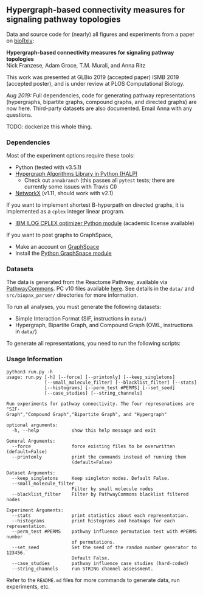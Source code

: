 ## Hypergraph-based connectivity measures for signaling pathway topologies

Data and source code for (nearly) all figures and experiments from a paper on [bioRxiv](https://doi.org/10.1101/593913):

**Hypergraph-based connectivity measures for signaling pathway topologies**  
Nick Franzese, Adam Groce, T.M. Murali, and Anna Ritz  

This work was presented at GLBio 2019 (accepted paper) ISMB 2019 (accepted poster), and is under review at PLOS Computational Biology.

_Aug 2019:_ Full dependencies, code for generating pathway representations (hypergraphs, bipartite graphs, compound graphs, and directed graphs) are now here.  Third-party datasets are also documented.  Email Anna with any questions.

TODO: dockerize this whole thing.

### Dependencies

Most of the experiment options require these tools:
- Python (tested with v3.5.1)
- [Hypergraph Algorithms Library in Python (HALP)](http://murali-group.github.io/halp/)
  - Check out `annabranch` (this passes all `pytest` tests; there are currently some issues with Travis CI)
- [NetworkX](https://networkx.github.io/) (v1.11, should work with v2.1)

If you want to implement shortest B-hyperpath on directed graphs, it is implemented as a `cplex` integer linear program.
- [IBM ILOG CPLEX optimizer Python module](https://www.ibm.com/analytics/cplex-optimizer) (academic license available)

If you want to post graphs to GraphSpace,
- Make an account on [GraphSpace](http://graphspace.org/)
- Install the [Python GraphSpace module](http://manual.graphspace.org/projects/graphspace-python/en/latest/)

### Datasets

The data is generated from the Reactome Pathway, available via [PathwayCommons](http://www.pathwaycommons.org/).  PC v10 files available [here](http://www.pathwaycommons.org/archives/PC2/v10/).  See details in the `data/` and `src/biopax_parser/` directories for more information.

To run all analyses, you must generate the following datasets:
- Simple Interaction Format (SIF, instructions in `data/`)
- Hypergraph, Bipartite Graph, and Compound Graph (OWL, instructions in `data/`)

To generate all representations, you need to run the following scripts:


### Usage Information

```
python3 run.py -h
usage: run.py [-h] [--force] [--printonly] [--keep_singletons]
              [--small_molecule_filter] [--blacklist_filter] [--stats]
              [--histograms] [--perm_test #PERMS] [--set_seed]
              [--case_studies] [--string_channels]

Run experiments for pathway connectivity. The four represenations are "SIF-
Graph","Compound Graph","Bipartite Graph", and "Hypergraph"

optional arguments:
  -h, --help            show this help message and exit

General Arguments:
  --force               force existing files to be overwritten (default=False)
  --printonly           print the commands instead of running them
                        (default=False)

Dataset Arguments:
  --keep_singletons     Keep singleton nodes. Default False.
  --small_molecule_filter
                        Filter by small molecule nodes
  --blacklist_filter    Filter by PathwayCommons blacklist filtered nodes

Experiment Arguments:
  --stats               print statistics about each representation.
  --histograms          print histograms and heatmaps for each representation.
  --perm_test #PERMS    pathway influence permutation test with #PERMS number
                        of permutations.
  --set_seed            Set the seed of the random number generator to 123456.
                        Default False.
  --case_studies        pathway influence case studies (hard-coded)
  --string_channels     run STRING channel assessment.
  ```
Refer to the `README.md` files for more commands to generate data, run experiments, etc.

